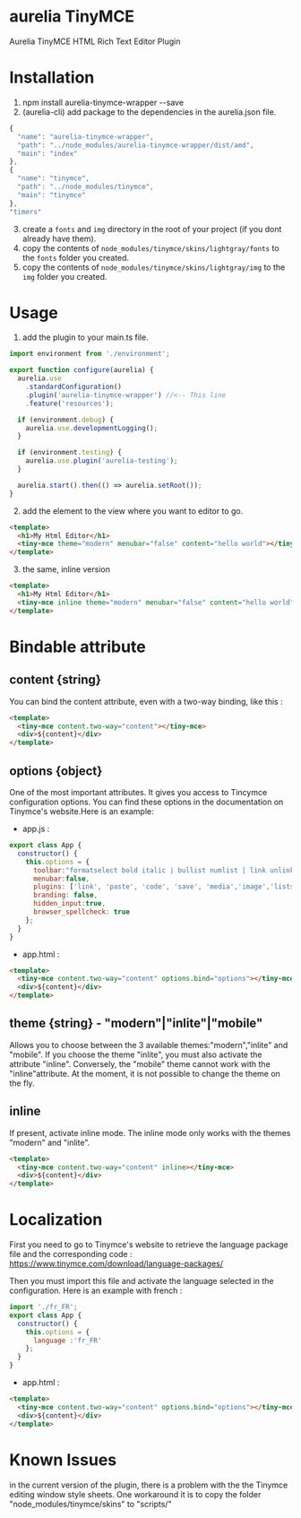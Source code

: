 # aurelia TinyMCE
Aurelia TinyMCE HTML Rich Text Editor Plugin

# Installation
1. npm install aurelia-tinymce-wrapper --save
2. (aurelia-cli) add package to the dependencies in the aurelia.json file.
```javascript
{
  "name": "aurelia-tinymce-wrapper",
  "path": "../node_modules/aurelia-tinymce-wrapper/dist/amd",
  "main": "index"            
},
{
  "name": "tinymce",
  "path": "../node_modules/tinymce",
  "main": "tinymce"
},
"timers"
```
3. create a `fonts` and `img` directory in the root of your project (if you dont already have them).
4. copy the contents of `node_modules/tinymce/skins/lightgray/fonts` to the `fonts` folder you created.
5. copy the contents of `node_modules/tinymce/skins/lightgray/img` to the `img` folder you created.

# Usage

1. add the plugin to your main.ts file.
```javascript
import environment from './environment';

export function configure(aurelia) {
  aurelia.use
    .standardConfiguration()
    .plugin('aurelia-tinymce-wrapper') //<-- This line
    .feature('resources');

  if (environment.debug) {
    aurelia.use.developmentLogging();
  }

  if (environment.testing) {
    aurelia.use.plugin('aurelia-testing');
  }

  aurelia.start().then(() => aurelia.setRoot());
}
```

2. add the element to the view where you want to editor to go.
```html
<template>
  <h1>My Html Editor</h1>
  <tiny-mce theme="modern" menubar="false" content="hello world"></tiny-mce> <!--This line-->
</template>
```
3. the same, inline version
```html
<template>
  <h1>My Html Editor</h1>
  <tiny-mce inline theme="modern" menubar="false" content="hello world"></tiny-mce> <!--This line-->
</template>
```
# Bindable attribute

## content {string}
You can bind the content attribute, even with a two-way binding, like this :
```html
<template>  
  <tiny-mce content.two-way="content"></tiny-mce>
  <div>${content}</div>
</template>
```
## options {object}
One of the most important attributes. It gives you access to Tincymce configuration options. You can find these options in the documentation on Tinymce's website.Here is an example:
- app.js :
```javascript
export class App {
  constructor() {
    this.options = {
      toolbar:"formatselect bold italic | bullist numlist | link unlink | image media | code",
      menubar:false,
      plugins: ['link', 'paste', 'code', 'save', 'media','image','lists','advlist'],
      branding: false,      
      hidden_input:true,
      browser_spellcheck: true
    };
  }
}
```
- app.html :
```html
<template>  
  <tiny-mce content.two-way="content" options.bind="options"></tiny-mce>
  <div>${content}</div>
</template>
```

## theme {string} - "modern"|"inlite"|"mobile"

Allows you to choose between the 3 available themes:"modern","inlite" and "mobile". If you choose the theme "inlite", you must also activate the attribute "inline". Conversely, the "mobile" theme cannot work with the "inline"attribute. 
At the moment, it is not possible to change the theme on the fly.

## inline

If present, activate inline mode. The inline mode only works with the themes "modern" and "inlite".
```html
<template>  
  <tiny-mce content.two-way="content" inline></tiny-mce>
  <div>${content}</div>
</template>
```

# Localization

First you need to go to Tinymce's website to retrieve the language package file and the corresponding code :
https://www.tinymce.com/download/language-packages/

Then you must import this file and activate the language selected in the configuration. Here is an example with french :

```javascript
import './fr_FR';
export class App {
  constructor() {
    this.options = {
      language :'fr_FR'
    };
  }
}
```
- app.html :
```html
<template>  
  <tiny-mce content.two-way="content" options.bind="options"></tiny-mce>
  <div>${content}</div>
</template>
```
# Known Issues
in the current version of the plugin, there is a problem with the  the Tinymce editing window style sheets.  One workaround it is to copy the folder "node_modules/tinymce/skins" to "scripts/"

